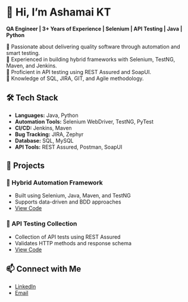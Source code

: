 # 👋 Hi, I’m Ashamai KT  
**QA Engineer | 3+ Years of Experience | Selenium | API Testing | Java | Python**

🔹 Passionate about delivering quality software through automation and smart testing.  
🔹 Experienced in building hybrid frameworks with Selenium, TestNG, Maven, and Jenkins.  
🔹 Proficient in API testing using REST Assured and SoapUI.  
🔹 Knowledge of SQL, JIRA, GIT, and Agile methodology.

## 🛠️ Tech Stack
- **Languages:** Java, Python  
- **Automation Tools:** Selenium WebDriver, TestNG, PyTest  
- **CI/CD:** Jenkins, Maven  
- **Bug Tracking:** JIRA, Zephyr  
- **Database:** SQL, MySQL  
- **API Tools:** REST Assured, Postman, SoapUI

## 📂 Projects
### 🔸 Hybrid Automation Framework
- Built using Selenium, Java, Maven, and TestNG
- Supports data-driven and BDD approaches
- [View Code](https://github.com/ktashamai/hybrid-framework)

### 🔸 API Testing Collection
- Collection of API tests using REST Assured
- Validates HTTP methods and response schema
- [View Code](https://github.com/ktashamai/api-testing)

## 📫 Connect with Me
- [LinkedIn](https://www.linkedin.com/in/ashamai-kandalu-thirubuvanathan-83b258248/)
- [Email](mailto:ktashamai@gmail.com)
